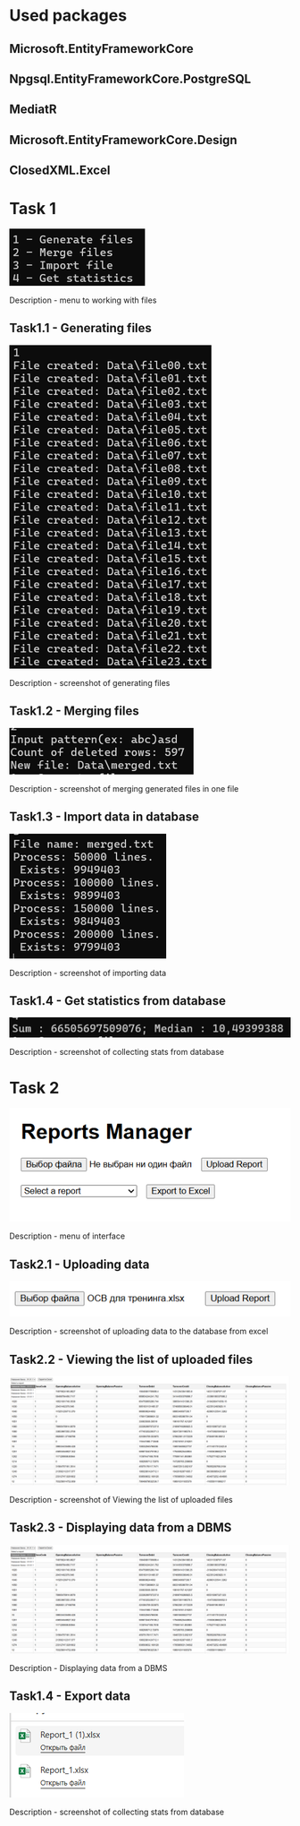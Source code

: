 # Used packages
## Microsoft.EntityFrameworkCore
## Npgsql.EntityFrameworkCore.PostgreSQL
## MediatR
## Microsoft.EntityFrameworkCore.Design
## ClosedXML.Excel

# Task 1

![User menu](Task1/images/Task1-menu.png)

Description - menu to working with files


## Task1.1 - Generating files

![Generating files](Task1/images/Task1.1-generating.png)

Description - screenshot of generating files


## Task1.2 - Merging files

![Merging](Task1/images/Task1.2-merging.png)

Description - screenshot of merging generated files in one file


## Task1.3 - Import data in database

![Import](Task1/images/Task1.3-import.png)

Description - screenshot of importing data


## Task1.4 - Get statistics from database

![Statistics](Task1/images/Task1.4-statistics.png)

Description - screenshot of collecting stats from database


# Task 2

![User menu](Task2/images/task2menu.png)

Description - menu of interface


## Task2.1 - Uploading data

![Uploading](Task2/images/task2.1.png)

Description - screenshot of uploading data to the database from excel


## Task2.2 - Viewing the list of uploaded files

![Viewing](Task2/images/task2.2.png)

Description - screenshot of Viewing the list of uploaded files


## Task2.3 - Displaying data from a DBMS

![Displaying](Task2/images/task2.2.png)

Description - Displaying data from a DBMS


## Task1.4 - Export data

![Export](Task2/images/task2.3.png)



Description - screenshot of collecting stats from database
